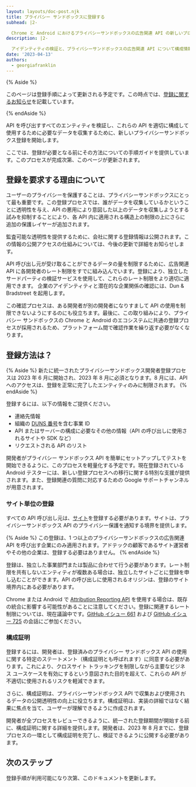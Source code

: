 ```yaml
---
layout: layouts/doc-post.njk
title: プライバシー サンドボックスに登録する
subhead: |2-

  Chrome と Android におけるプライバシーサンドボックスの広告関連 API の新しいプロセス。
description: |2-

  アイデンティティの検証と、プライバシーサンドボックスの広告関連 API について構成情報の詳細を共有してください。Chrome と Android で共通です。
date: '2023-04-13'
authors:
  - georgiafranklin
---
```


{% Aside %}

このページは登録手順によって更新される予定です。この時点では、[登録に関するお知らせ](/blog/announce-enrollment-privacy-sandbox/)を記載しています。

{% endAside %}

API を呼び出すすべてのエンティティを検証し、これらの API を適切に構成して使用するために必要なデータを収集するために、新しいプライバシーサンドボックス登録を開始します。

ここでは、登録が必要となる前にその方法についての手順ガイドを提供しています。このプロセスが完成次第、このページが更新されます。

## 登録を要求する理由について

ユーザーのプライバシーを保護することは、プライバシーサンドボックスにとって最も重要です。この登録プロセスでは、誰がデータを収集しているかということに透明性を与え、API の悪用により意図した以上のデータを収集しようとする試みを抑制することにより、各 API 内に適用される構造上の制限の上にさらに追加の保護レイヤーが追加されます。

監査可能な透明性を提供するために、会社に関する登録情報は公開されます。この情報の公開アクセスの仕組みについては、今後の更新で詳細をお知らせします。

API 呼び出し元が受け取ることができるデータの量を制限するために、広告関連 API に各開発者のレート制限をすでに組み込んでいます。登録により、独立したサードパーティの検証サービスを使用して、これらのレート制限をより適切に適用できます。 企業のアイデンティティと潜在的な企業関係の確認には、Dun &amp; Bradstreet を起用します。

この確認プロセスは、ある開発者が別の開発者になりすまして API の使用を制限できないようにするのにも役立ちます。最後に、この取り組みにより、プライバシー サンドボックスの Chrome と Android のエコシステムに共通の登録プロセスが採用されるため、プラットフォーム間で確認作業を繰り返す必要がなくなります。

## 登録方法は？

{% Aside %} 新たに統一されたプライバシーサンドボックス開発者登録プロセスは 2023 年 6 月に開始され、2023 年 8 月に必須となります。8 月には、API へのアクセスは、登録を正常に完了したエンティティのみに制限されます。 {% endAside %}

登録するには、以下の情報をご提供ください。

- 連絡先情報
- 組織の [DUNS 番号](https://www.dnb.com/duns-number.html)を含む事業 ID
- API またはサーバーの構成に必要なその他の情報（API の呼び出しに使用されるサイトや SDK など）
- リクエストされる API のリスト

開発者がプライバシー サンドボックス API を簡単にセットアップしてテストを開始できるように、このプロセスを軽量化する予定です。現在登録されている Android テスターには、新しい登録プロセスへの移行に関する特別な支援が提供されます。また、登録関連の質問に対応するための Google サポートチャンネルが用意されます。

### サイト単位の登録

すべての API 呼び出し元は、[サイト](https://web.dev/same-site-same-origin/#public-suffix-list-and-etld)を登録する必要があります。サイトは、プライバシーサンドボックス API のプライバシー保護を通知する境界を提供します。

{% Aside %} この登録は、1 つ以上のプライバシーサンドボックスの広告関連 API を呼び出す企業にのみ適用されます。アドテックの顧客であるサイト運営者やその他の企業は、登録する必要はありません。 {% endAside %}

登録は、独立した事業部門または製品に合わせて行う必要があります。レート制限を共有しないエンティティが複数ある場合は、独立したサイトごとに登録を申し込むことができます。API の呼び出しに使用されるオリジンは、登録のサイト境界内にある必要があります。

Chrome または Android で [Attribution Reporting API](/docs/privacy-sandbox/attribution-reporting/) を使用する場合は、既存の統合に影響する可能性があることに注意してください。登録に関連するレート制限については、現在議論中です。[GitHub イシュー 661](https://github.com/WICG/attribution-reporting-api/issues/661) および [GitHub イシュー 725](https://github.com/WICG/attribution-reporting-api/issues/725) の会話にご参加ください。

### 構成証明

登録するには、開発者は、登録済みのプライバシー サンドボックス API の使用に関する特定のステートメント（構成証明とも呼ばれます）に同意する必要があります。これにより、クロスサイト トラッキングを制限しながら主要なビジネス ユースケースを有効にするという意図された目的を超えて、これらの API が不適切に使用されるリスクを軽減できます。

さらに、構成証明は、プライバシーサンドボックス API で収集および使用されるデータの公開透明性の向上に役立ちます。構成証明は、実装の詳細ではなく結果に焦点を当て、ユーザーが理解できるように作成されます。

開発者が全プロセスをレビューできるように、統一された登録期間が開始する前に、構成証明に関する詳細を提供します。開発者は、2023 年 8 月までに、登録プロセスの一環として構成証明を完了し、検証できるように公開する必要があります。

## 次のステップ

登録手順が利用可能になり次第、このドキュメントを更新します。
